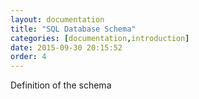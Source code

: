 ```yaml
---
layout: documentation
title: "SQL Database Schema"
categories: [documentation,introduction]
date: 2015-09-30 20:15:52
order: 4
---
```


Definition of the schema
